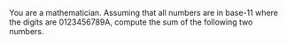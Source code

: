 You are a mathematician. Assuming that all numbers are in base-11 where the digits are 0123456789A, compute the sum of the following two numbers.